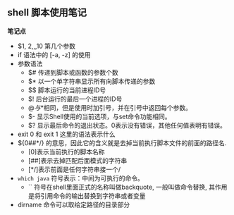 ## shell 脚本使用笔记

**笔记点**
- $1, $2,,,$10 第几个参数
- if 语法中的 [-a, -z] 的使用
- 参数语法
    - $#	传递到脚本或函数的参数个数
    - $*	以一个单字符串显示所有向脚本传递的参数
    - $$	脚本运行的当前进程ID号
    - $!	后台运行的最后一个进程的ID号
    - $@	与$*相同，但是使用时加引号，并在引号中返回每个参数。
    - $-	显示Shell使用的当前选项，与set命令功能相同。
    - $?	显示最后命令的退出状态。0表示没有错误，其他任何值表明有错误。
- exit 0 和 exit 1 这里的语法表示什么
- ${0##*/} 的意思，因此它的含义就是去掉当前执行脚本文件的前面的路径名.
    - [0]表示当前执行的脚本名称
    - [##]表示去掉匹配后面模式的字符串
    - [*/]表示前面是任何字符串接一个/
- `which java` 符号表示：中间为可执行的命令。
    - `` 符号在shell里面正式的名称叫做backquote, 一般叫做命令替换, 其作用是将引用命令的输出替换到字符串或者变量
- dirname 命令可以取给定路径的目录部分
